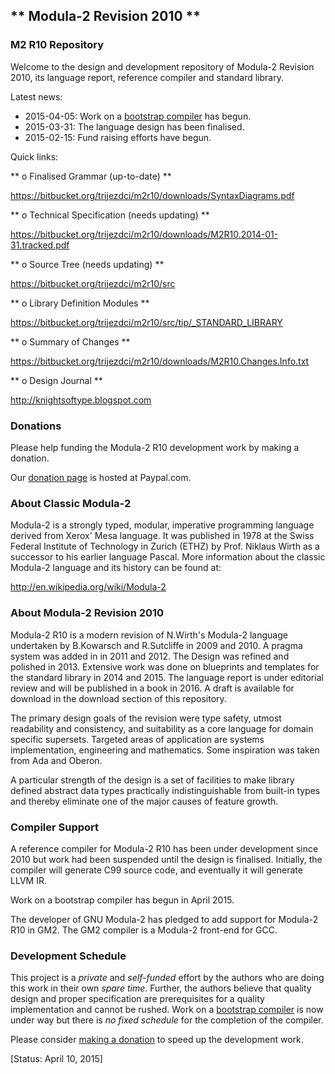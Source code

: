 ## ** Modula-2 Revision 2010 ** ##

### M2 R10 Repository ###

Welcome to the design and development repository of Modula-2 Revision 2010,
its language report, reference compiler and standard library.

Latest news:

* 2015-04-05: Work on a [bootstrap compiler](https://bitbucket.org/trijezdci/m2r10/src/tip/bootstrap/m2bst) has begun.
* 2015-03-31: The language design has been finalised.
* 2015-02-15: Fund raising efforts have begun.

Quick links:

** o  Finalised Grammar (up-to-date) **

https://bitbucket.org/trijezdci/m2r10/downloads/SyntaxDiagrams.pdf

** o  Technical Specification (needs updating) **

https://bitbucket.org/trijezdci/m2r10/downloads/M2R10.2014-01-31.tracked.pdf

** o  Source Tree (needs updating) **

https://bitbucket.org/trijezdci/m2r10/src

** o  Library Definition Modules **

https://bitbucket.org/trijezdci/m2r10/src/tip/_STANDARD_LIBRARY

** o  Summary of Changes **

https://bitbucket.org/trijezdci/m2r10/downloads/M2R10.Changes.Info.txt

** o  Design Journal **

http://knightsoftype.blogspot.com


### Donations ###

Please help funding the Modula-2 R10 development work by making a donation.

Our [donation page](https://www.paypal.com/cgi-bin/webscr?cmd=_s-xclick&hosted_button_id=QA4WRY9TW7GT4) is hosted at Paypal.com.


### About Classic Modula-2 ###

Modula-2 is a strongly typed, modular, imperative programming language derived from
Xerox' Mesa language. It was published in 1978 at the Swiss Federal Institute of Technology
in Zurich (ETHZ) by Prof. Niklaus Wirth as a successor to his earlier language Pascal. 
More information about the classic Modula-2 language and its history can be found at:

http://en.wikipedia.org/wiki/Modula-2


### About Modula-2 Revision 2010 ###

Modula-2 R10 is a modern revision of N.Wirth's Modula-2 language undertaken by
B.Kowarsch  and R.Sutcliffe  in 2009  and 2010.  A pragma system  was added in
in 2011 and 2012.  The Design was  refined and polished in 2013.  Extensive work
was done on blueprints and templates for the standard library in 2014 and 2015.
The language report is under editorial review and will be published in a book in 2016.
A draft is available for download in the download section of this repository.

The primary design goals of the revision were type safety,  utmost readability
and consistency,  and  suitability  as a  core language   for domain  specific
supersets.   Targeted  areas   of  application   are  systems  implementation,
engineering and mathematics.  Some inspiration was taken from Ada and Oberon.

A particular strength  of the design  is  a set of facilities  to make library
defined abstract data types  practically indistinguishable from built-in types
and thereby eliminate one of the major causes of feature growth.


### Compiler Support ###

A reference compiler  for Modula-2 R10 has been  under development  since 2010
but work had been suspended until the design is finalised. Initially, the compiler will
generate C99 source code,  and eventually it will generate LLVM IR.

Work on a bootstrap compiler has begun in April 2015.

The developer of GNU Modula-2 has pledged to add support for Modula-2 R10 in
GM2. The GM2 compiler is a Modula-2 front-end for GCC.


### Development Schedule ###

This project is a  *private*  and  *self-funded*  effort by the authors who are
doing this work in their own *spare* *time*.  Further, the authors believe that
quality design  and proper specification are prerequisites for a quality
implementation and cannot be rushed.  Work on a [bootstrap compiler](https://bitbucket.org/trijezdci/m2r10/src/tip/bootstrap/m2bst)
is now under way but there is *no fixed schedule* for the completion of the compiler.

Please consider [making a donation](https://www.paypal.com/cgi-bin/webscr?cmd=_s-xclick&hosted_button_id=QA4WRY9TW7GT4) to speed up the development work.


[Status: April 10, 2015]